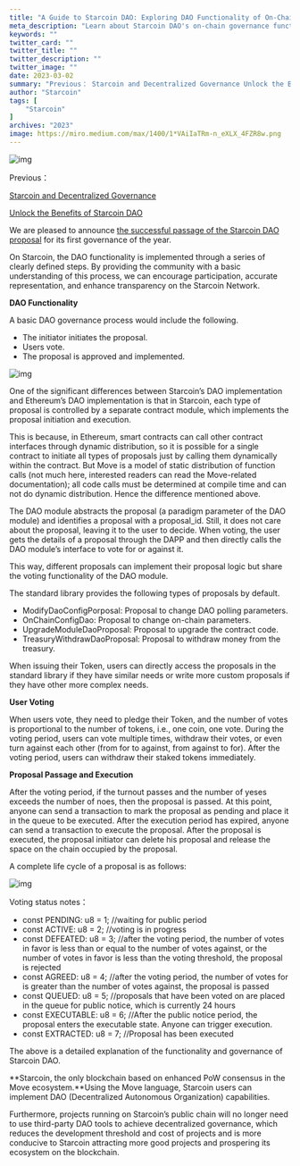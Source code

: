 ```yaml
---
title: "A Guide to Starcoin DAO: Exploring DAO Functionality of On-Chain Governance"
meta_description: "Learn about Starcoin DAO's on-chain governance functionality with Move and its role in decentralized decision-making."
keywords: ""
twitter_card: ""
twitter_title: ""
twitter_description: ""
twitter_image: ""
date: 2023-03-02
summary: "Previous： Starcoin and Decentralized Governance Unlock the Benefits of Starcoin DAO We are pleased to announce the successful passage o..."
author: "Starcoin"
tags: [
    "Starcoin"
]
archives: "2023"
image: https://miro.medium.com/max/1400/1*VAiIaTRm-n_eXLX_4FZR8w.png
---
```


![img](https://miro.medium.com/max/1400/1*VAiIaTRm-n_eXLX_4FZR8w.png)

Previous：

[Starcoin and Decentralized Governance](https://medium.com/@starcoin/starcoin-and-decentralized-governance-ede422e106aa)

[Unlock the Benefits of Starcoin DAO](https://starcoin.medium.com/unlock-the-benefits-of-starcoin-dao-based-on-chain-governance-c5798eec2b1d)

We are pleased to announce [the successful passage of the Starcoin DAO proposal](https://twitter.com/StarcoinSTC/status/1630810115161968640) for its first governance of the year.

On Starcoin, the DAO functionality is implemented through a series of clearly defined steps. By providing the community with a basic understanding of this process, we can encourage participation, accurate representation, and enhance transparency on the Starcoin Network.

**DAO Functionality**

A basic DAO governance process would include the following.

- The initiator initiates the proposal.
- Users vote.
- The proposal is approved and implemented.

![img](https://miro.medium.com/max/1400/0*p9d1QA0TaAM0mIQW.png)

One of the significant differences between Starcoin’s DAO implementation and Ethereum’s DAO implementation is that in Starcoin, each type of proposal is controlled by a separate contract module, which implements the proposal initiation and execution.

This is because, in Ethereum, smart contracts can call other contract interfaces through dynamic distribution, so it is possible for a single contract to initiate all types of proposals just by calling them dynamically within the contract. But Move is a model of static distribution of function calls (not much here, interested readers can read the Move-related documentation); all code calls must be determined at compile time and can not do dynamic distribution. Hence the difference mentioned above.

The DAO module abstracts the proposal (a paradigm parameter of the DAO module) and identifies a proposal with a proposal_id. Still, it does not care about the proposal, leaving it to the user to decide. When voting, the user gets the details of a proposal through the DAPP and then directly calls the DAO module’s interface to vote for or against it.

This way, different proposals can implement their proposal logic but share the voting functionality of the DAO module.

The standard library provides the following types of proposals by default.

- ModifyDaoConfigPorposal: Proposal to change DAO polling parameters.
- OnChainConfigDao: Proposal to change on-chain parameters.
- UpgradeModuleDaoProposal: Proposal to upgrade the contract code.
- TreasuryWithdrawDaoProposal: Proposal to withdraw money from the treasury.

When issuing their Token, users can directly access the proposals in the standard library if they have similar needs or write more custom proposals if they have other more complex needs.

**User Voting**

When users vote, they need to pledge their Token, and the number of votes is proportional to the number of tokens, i.e., one coin, one vote. During the voting period, users can vote multiple times, withdraw their votes, or even turn against each other (from for to against, from against to for). After the voting period, users can withdraw their staked tokens immediately.

**Proposal Passage and Execution**

After the voting period, if the turnout passes and the number of yeses exceeds the number of noes, then the proposal is passed. At this point, anyone can send a transaction to mark the proposal as pending and place it in the queue to be executed. After the execution period has expired, anyone can send a transaction to execute the proposal. After the proposal is executed, the proposal initiator can delete his proposal and release the space on the chain occupied by the proposal.

A complete life cycle of a proposal is as follows:

![img](https://miro.medium.com/max/1400/0*sVFZOsROYV3uggws.png)

Voting status notes：

- const PENDING: u8 = 1; //waiting for public period
- const ACTIVE: u8 = 2; //voting is in progress
- const DEFEATED: u8 = 3; //after the voting period, the number of votes in favor is less than or equal to the number of votes against, or the number of votes in favor is less than the voting threshold, the proposal is rejected
- const AGREED: u8 = 4; //after the voting period, the number of votes for is greater than the number of votes against, the proposal is passed
- const QUEUED: u8 = 5; //proposals that have been voted on are placed in the queue for public notice, which is currently 24 hours
- const EXECUTABLE: u8 = 6; //After the public notice period, the proposal enters the executable state. Anyone can trigger execution.
- const EXTRACTED: u8 = 7; //Proposal has been executed

The above is a detailed explanation of the functionality and governance of Starcoin DAO.

**Starcoin, the only blockchain based on enhanced PoW consensus in the Move ecosystem.**Using the Move language, Starcoin users can implement DAO (Decentralized Autonomous Organization) capabilities.

Furthermore, projects running on Starcoin’s public chain will no longer need to use third-party DAO tools to achieve decentralized governance, which reduces the development threshold and cost of projects and is more conducive to Starcoin attracting more good projects and prospering its ecosystem on the blockchain.